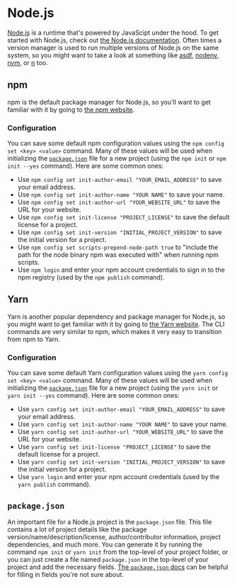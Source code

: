 # Node.js

[Node.js](https://nodejs.org) is a runtime that's powered by JavaScipt under the hood. To get started with Node.js, check out [the Node.js documentation](https://nodejs.org/en/docs). Often times a version manager is used to run multiple versions of Node.js on the same system, so you might want to take a look at something like [asdf](https://github.com/asdf-vm/asdf), [nodenv](https://github.com/nodenv/nodenv), [nvm](https://github.com/creationix/nvm), or [n](https://github.com/tj/n) too.

## npm

npm is the default package manager for Node.js, so you'll want to get familiar with it by going to [the npm website](https://www.npmjs.com).

### Configuration

You can save some default npm configuration values using the `npm config set <key> <value>` command. Many of these values will be used when initializing the [`package.json`](#packagejson) file for a new project (using the `npm init` or `npm init --yes` command). Here are some common ones:

- Use `npm config set init-author-email "YOUR_EMAIL_ADDRESS"` to save your email address.
- Use `npm config set init-author-name "YOUR NAME"` to save your name.
- Use `npm config set init-author-url "YOUR_WEBSITE_URL"` to save the URL for your website.
- Use `npm config set init-license "PROJECT_LICENSE"` to save the default license for a project.
- Use `npm config set init-version "INITIAL_PROJECT_VERSION"` to save the initial version for a project.
- Use `npm config set scripts-prepend-node-path true` to "include the path for the node binary npm was executed with" when running npm scripts.
- Use `npm login` and enter your npm account credentials to sign in to the npm registry (used by the `npm publish` command).

## Yarn

Yarn is another popular dependency and package manager for Node.js, so you might want to get familiar with it by going to [the Yarn website](https://yarnpkg.com). The CLI commands are very similar to npm, which makes it very easy to transition from npm to Yarn.

### Configuration

You can save some default Yarn configuration values using the `yarn config set <key> <value>` command. Many of these values will be used when initializing the [`package.json`](#packagejson) file for a new project (using the `yarn init` or `yarn init --yes` command). Here are some common ones:

- Use `yarn config set init-author-email "YOUR_EMAIL_ADDRESS"` to save your email address.
- Use `yarn config set init-author-name "YOUR NAME"` to save your name.
- Use `yarn config set init-author-url "YOUR_WEBSITE_URL"` to save the URL for your website.
- Use `yarn config set init-license "PROJECT_LICENSE"` to save the default license for a project.
- Use `yarn config set init-version "INITIAL_PROJECT_VERSION"` to save the initial version for a project.
- Use `yarn login` and enter your npm account credentials (used by the `yarn publish` command).

## `package.json`

An important file for a Node.js project is the `package.json` file. This file contains a lot of project details like the package version/name/description/license, author/contributor information, project dependencies, and much more. You can generate it by running the command `npm init` or `yarn init` from the top-level of your project folder, or you can just create a file named `package.json` in the top-level of your project and add the necessary fields. [The `package.json` docs](https://docs.npmjs.com/files/package.json) can be helpful for filling in fields you're not sure about.
